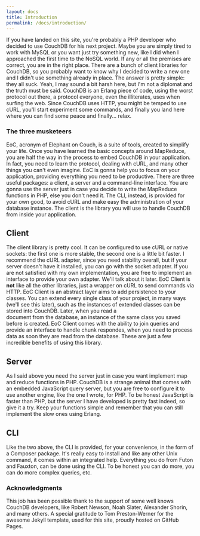```yaml
---
layout: docs
title: Introduction
permalink: /docs/introduction/
---
```


If you have landed on this site, you're probably a PHP developer who decided to use CouchDB for his next project.
Maybe you are simply tired to work with MySQL or you want just try something new, like I did when I approached the
first time to the NoSQL world. If any or all the premises are correct, you are in the right place.
There are a bunch of client libraries for CouchDB,
so you probably want to know why I decided to write a new one and I didn't use something already in place. The answer
is pretty simple: they all suck. Yeah, I may sound a bit harsh here, but I'm not a diplomat and the truth must be said.
CouchDB is an Erlang piece of code, using the worst protocol out there, a protocol everyone, even the illiterates, uses
when surfing the web. Since CouchDB uses HTTP, you might be temped to use cURL, you'll start experiment some commands,
and finally you land here where you can find some peace and finally... relax.

### The three musketeers

EoC, acronym of Elephant on Couch, is a suite of tools, created to simplify your life. Once you have learned the basic 
concepts around MapReduce, you are half the way in the process to embed CouchDB in your application. In fact, you need 
to learn the protocol, dealing with cURL, and many other things you can't even imagine. EoC is gonna help you to focus 
on your application, providing everything you need to be productive.
There are three useful packages: a client, a server and a command-line interface. You are gonna use the server just in
case you decide to write the MapReduce functions in PHP, else you don't need it. The CLI, instead, is provided for your
own good, to avoid cURL and make easy the administration of your database instance. The client is the library you will
use to handle CouchDB from inside your application.

## Client

The client library is pretty cool. It can be configured to use cURL or native sockets: the first one is more stable, 
the second one is a little bit faster. I recommend the cURL adapter, since you need stability overall, but if your 
server doesn't have it installed, you can go with the socket adapter. If you are not satisfied with my own 
implementation, you are free to implement an interface to provide your own adapter. We'll talk about it later.
EoC Client is **not** like all the other libraries, just a wrapper on cURL to send commands via HTTP. EoC Client is an 
abstract layer aims to add persistence to your classes. You can extend every single class of your project, in many ways 
(we'll see this later), such as the instances of extended classes can be stored into CouchDB. Later, when you read a  
document from the database, an instance of the same class you saved before is created.
EoC Client comes with the ability to join queries and provide an interface to handle chunk respondes, when you need to 
process data as soon they are read from the database. These are just a few incredible benefits of using this library. 

## Server

As I said above you need the server just in case you want implement map and reduce functions in PHP. CouchDB is a 
strange animal that comes with an embedded JavaScript query server, but you are free to configure it to use another
engine, like the one I wrote, for PHP. To be honest JavaScript is faster than PHP, but the server I have developed is 
pretty fast indeed, so give it a try. Keep your functions simple and remember that you can still implement the slow ones 
using Erlang.

## CLI

Like the two above, the CLI is provided, for your convenience, in the form of a Composer package. It's really easy to
install and like any other Unix command, it comes within an integrated help. Everything you do from Futon and 
Fauxton, can be done using the CLI. To be honest you can do more, you can do more complex queries, etc.

### Acknowledgments

This job has been possible thank to the support of some well knows CouchDB developers, like Robert Newson, Noah Slater, 
Alexander Shorin, and many others. A special gratitude to Tom Preston-Werner for the awesome Jekyll template, used for 
this site, proudly hosted on GitHub Pages. 
